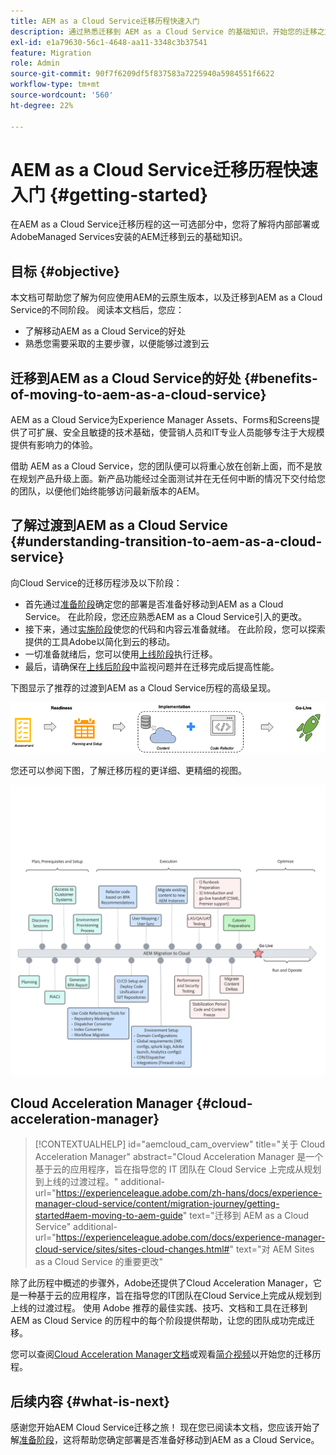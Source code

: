 ```yaml
---
title: AEM as a Cloud Service迁移历程快速入门
description: 通过熟悉迁移到 AEM as a Cloud Service 的基础知识，开始您的迁移之旅
exl-id: e1a79630-56c1-4648-aa11-3348c3b37541
feature: Migration
role: Admin
source-git-commit: 90f7f6209df5f837583a7225940a5984551f6622
workflow-type: tm+mt
source-wordcount: '560'
ht-degree: 22%

---
```


# AEM as a Cloud Service迁移历程快速入门 {#getting-started}

在AEM as a Cloud Service迁移历程的这一可选部分中，您将了解将内部部署或AdobeManaged Services安装的AEM迁移到云的基础知识。

## 目标 {#objective}

本文档可帮助您了解为何应使用AEM的云原生版本，以及迁移到AEM as a Cloud Service的不同阶段。 阅读本文档后，您应：

* 了解移动AEM as a Cloud Service的好处
* 熟悉您需要采取的主要步骤，以便能够过渡到云

## 迁移到AEM as a Cloud Service的好处 {#benefits-of-moving-to-aem-as-a-cloud-service}

AEM as a Cloud Service为Experience Manager Assets、Forms和Screens提供了可扩展、安全且敏捷的技术基础，使营销人员和IT专业人员能够专注于大规模提供有影响力的体验。

借助 AEM as a Cloud Service，您的团队便可以将重心放在创新上面，而不是放在规划产品升级上面。新产品功能经过全面测试并在无任何中断的情况下交付给您的团队，以便他们始终能够访问最新版本的AEM。

## 了解过渡到AEM as a Cloud Service {#understanding-transition-to-aem-as-a-cloud-service}

向Cloud Service的迁移历程涉及以下阶段：

* 首先通过[准备阶段](/help/journey-migration/readiness.md)确定您的部署是否准备好移动到AEM as a Cloud Service。 在此阶段，您还应熟悉AEM as a Cloud Service引入的更改。
* 接下来，通过[实施阶段](/help/journey-migration/implementation.md)使您的代码和内容云准备就绪。 在此阶段，您可以探索提供的工具Adobe以简化到云的移动。
* 一切准备就绪后，您可以使用[上线阶段](/help/journey-migration/go-live.md)执行迁移。
* 最后，请确保在[上线后阶段](/help/journey-migration/post-go-live.md)中监视问题并在迁移完成后提高性能。

下图显示了推荐的过渡到AEM as a Cloud Service历程的高级呈现。

![图像](/help/journey-migration/assets/move-aemcloud-process.png)

您还可以参阅下图，了解迁移历程的更详细、更精细的视图。

![图像](/help/journey-migration/assets/migration-process.png)

## Cloud Acceleration Manager {#cloud-acceleration-manager}

>[!CONTEXTUALHELP]
>id="aemcloud_cam_overview"
>title="关于 Cloud Acceleration Manager"
>abstract="Cloud Acceleration Manager 是一个基于云的应用程序，旨在指导您的 IT 团队在 Cloud Service 上完成从规划到上线的过渡过程。"
>additional-url="https://experienceleague.adobe.com/zh-hans/docs/experience-manager-cloud-service/content/migration-journey/getting-started#aem-moving-to-aem-guide" text="迁移到 AEM as a Cloud Service"
>additional-url="https://experienceleague.adobe.com/docs/experience-manager-cloud-service/sites/sites-cloud-changes.html#" text="对 AEM Sites as a Cloud Service 的重要更改"

除了此历程中概述的步骤外，Adobe还提供了Cloud Acceleration Manager，它是一种基于云的应用程序，旨在指导您的IT团队在Cloud Service上完成从规划到上线的过渡过程。 使用 Adobe 推荐的最佳实践、技巧、文档和工具在迁移到 AEM as Cloud Service 的历程中的每个阶段提供帮助，让您的团队成功完成迁移。

您可以查阅[Cloud Acceleration Manager文档](/help/journey-migration/cloud-acceleration-manager/using-cam/getting-started-cam.md)或观看[简介视频](https://experienceleague.adobe.com/?launch=ExperienceManager-A-1-2021.1.migration&amp;recommended=ExperienceManager-A-1-2021.1.migration&amp;lang=en#dashboard/learning)以开始您的迁移历程。

## 后续内容 {#what-is-next}

感谢您开始AEM Cloud Service迁移之旅！ 现在您已阅读本文档，您应该开始了解[准备阶段](/help/journey-migration/readiness.md)，这将帮助您确定部署是否准备好移动到AEM as a Cloud Service。
